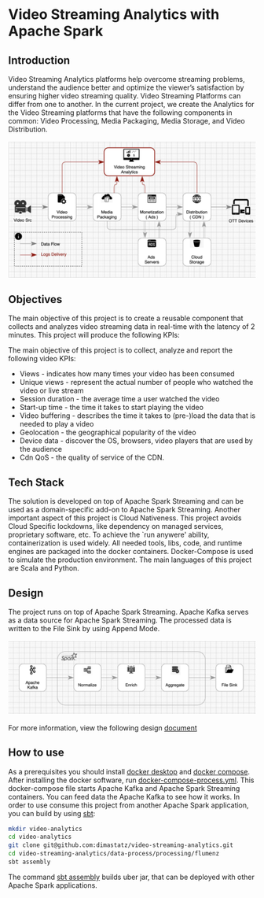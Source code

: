 # Video Streaming Analytics with Apache Spark

## Introduction
Video Streaming Analytics platforms help overcome streaming problems, understand the audience better and optimize the viewer’s satisfaction by ensuring higher video streaming quality. 
Video Streaming Platforms can differ from one to another. In the current project, we create the Analytics for the Video Streaming platforms that have the following components in common: Video Processing, Media Packaging, Media Storage, and Video Distribution.  
<br/>
![alt text](https://github.com/dimastatz/video-streaming-analytics/blob/main/docs/chart-video-streaming.png)
<br/>  

## Objectives
The main objective of this project is to create a reusable component that collects and analyzes video streaming data in real-time with the latency of 2 minutes. This project will produce the following KPIs:

The main objective of this project is to collect, analyze and report the following video KPIs:
  - Views - indicates how many times your video has been consumed
  - Unique views - represent the actual number of people who watched the video or live stream
  - Session duration - the average time a user watched the video
  - Start-up time - the time it takes to start playing the video
  - Video buffering - describes the time it takes to (pre-)load the data that is needed to play a video
  - Geolocation - the geographical popularity of the video
  - Device data - discover the OS, browsers, video players that are used by the audience 
  - Cdn QoS - the quality of service of the CDN.


## Tech Stack
The solution is developed on top of Apache Spark Streaming and can be used as a domain-specific add-on to Apache Spark Streaming.
Another important aspect of this project is Cloud Nativeness. This project avoids Cloud Specific lockdowns, like dependency on managed services, proprietary software, etc. To achieve the `run anywere' ability, containerization is used widely. All needed tools, libs, code, and runtime engines are packaged into the docker containers. Docker-Compose is used to simulate the production environment.
The main languages of this project are Scala and Python.

## Design
The project runs on top of Apache Spark Streaming. Apache Kafka serves as a data source for Apache Spark Streaming. The processed data is written to the File Sink by using Append Mode.  
<br/>
![alt text](https://github.com/dimastatz/video-streaming-analytics/blob/0ec45b4eb3200fd7edbb32c5d09a538f863dce3b/docs/chart-spark-app.png)
<br/>  
For more information, view the following design [document](https://github.com/dimastatz/video-streaming-analytics/blob/702cebabc397bd66794f864005f2faac85a49958/docs/design/video-analytics-design.md)


## How to use
As a prerequisites you should install [docker desktop](https://docs.docker.com/desktop/) and [docker compose](https://docs.docker.com/compose/). After installing the docker software, run 
[docker-compose-process.yml](https://github.com/dimastatz/video-streaming-analytics/blob/946d90a124a4e8b8078dca347abb109ded971eef/docker-compose-process.yml). This docker-compose file starts Apache Kafka and Apache Spark Streaming containers. You can feed data the Apache Kafka to see how it works.
In order to use consume this project from another Apache Spark application, you can build by using [sbt](https://www.scala-sbt.org/):
```bash
mkdir video-analytics
cd video-analytics
git clone git@github.com:dimastatz/video-streaming-analytics.git
cd video-streaming-analytics/data-process/processing/flumenz
sbt assembly
```
The command [sbt assembly](https://github.com/sbt/sbt-assembly) builds uber jar, that can be deployed with other Apache Spark applications.
 






